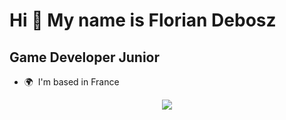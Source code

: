 Hi 👋 My name is Florian Debosz
===============================
Game Developer Junior
---------------------
* 🌍  I'm based in France


<div align="center">
  <a href="https://github.com/anuraghazra/github-readme-stats">
    <img align="center" src="https://github-readme-stats.vercel.app/api?username=FlorianDebosz&hide=stars,prs,issues,contribs&title_color=BF0603&bg_color=140F2D&text_color=EAEAEA&hide_border=true&locale=en&border_radius=7"/>
  </a>
</div>
